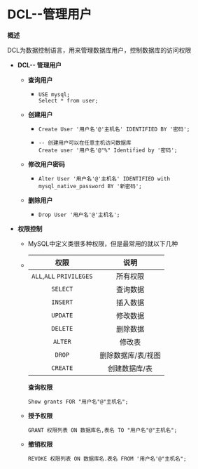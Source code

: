 # DCL--管理用户



**概述**

DCL为数据控制语言，用来管理数据库用户，控制数据库的访问权限



- **DCL-- 管理用户**

  - **查询用户**

    - ```mysql
      USE mysql;
      Select * from user;
      ```

  - **创建用户**

    - ```mysql
      Create User '用户名'@'主机名' IDENTIFIED BY '密码';
      ```

    - ```mysql
      -- 创建用户可以在任意主机访问数据库
      Create user '用户名'@"%" Identified by '密码';
      ```

  - **修改用户密码**

    - ```mysql
      Alter User '用户名'@'主机名' IDENTIFIED with mysql_native_password BY '新密码';
      ```
  
  - **删除用户**

    - ```mysql
      Drop User '用户名'@'主机名';
      ```



- **权限控制**

  - MySQL中定义类很多种权限，但是最常用的就以下几种

  - |           权限           |        说明        |
    | :----------------------: | :----------------: |
    | `ALL`,`ALL` `PRIVILEGES` |      所有权限      |
    |         `SELECT`         |      查询数据      |
    |         `INSERT`         |      插入数据      |
    |         `UPDATE`         |      修改数据      |
    |         `DELETE`         |      删除数据      |
    |         `ALTER`          |       修改表       |
    |          `DROP`          | 删除数据库/表/视图 |
    |         `CREATE`         |   创建数据库/表    |

    **查询权限**

    ```mysql
    Show grants FOR "用户名"@"主机名";
    ```

  - **授予权限**

    ```mysql
    GRANT 权限列表 ON 数据库名,表名 TO "用户名"@"主机名";
    ```

  - **撤销权限**

    ```mysql
    REVOKE 权限列表 ON 数据库名.表名 FROM '用户名'@"主机名";
    ```

    
